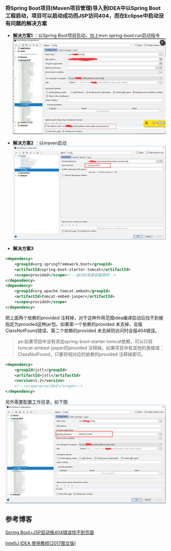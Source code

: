### 将Spring Boot项目(Maven项目管理)导入到IDEA中以Spring Boot工程启动，项目可以启动成功而JSP访问404，而在Eclipse中启动没有问题的解决方案

- **解决方案1** ：以Spring Boot项目启动，加上mvn spring-boot:run启动指令
![enter image description here](https://github.com/HelloJeremy/code-repository/blob/master/images/developer%20tools/IDEA/add_spring_boot_run.png?raw=true)

- **解决方案2** ：以maven启动
![enter image description here](https://github.com/HelloJeremy/code-repository/blob/master/images/developer%20tools/IDEA/run_as_maven_project.png?raw=true)

- **解决方案3**
```xml
<dependency>
    <groupId>org.springframework.boot</groupId>
    <artifactId>spring-boot-starter-tomcat</artifactId>
    <scope>provided</scope><!--由JDK或者容器提供-->
</dependency>
<dependency>
    <groupId>org.apache.tomcat.embed</groupId>
    <artifactId>tomcat-embed-jasper</artifactId>
    <scope>provided</scope>
</dependency>
```

把上面两个依赖的<scope>provided<scope> 注释掉，对于这种作用范围idea编译启动后找不到被指定为provided这种jar包，如果第一个依赖的<scope>provided<scope> 未去掉，会报ClassNotFound错误，第二个依赖的<scope>provided<scope> 未去掉则访问时会报404错误。

>ps:如果项目中没有添加spring-boot-starter-tomcat依赖，可以只将tomcat-embed-jasper的<scope>provided<scope> 注释掉。如果项目中有其他的类报错：ClassNotFound，只要将相对应的依赖的<scope>provided<scope> 注释掉即可。

```xml
<dependency>
	<groupId>jstl</groupId>
	<artifactId>jstl</artifactId>
	<version>1.2</version>
	<!--<scope>provided</scope>-->
</dependency>
```

另外需要配置工作目录，如下图
![enter image description here](https://github.com/HelloJeremy/code-repository/blob/master/images/developer%20tools/IDEA/run_as_springbootPj_addWorkDir.png?raw=true)




## 参考博客
[Spring Boot+JSP启动报404错误找不到页面](https://blog.csdn.net/ab7253957/article/details/78022860)

[IntelliJ IDEA 使用教程(2017图文版)](https://www.jianshu.com/p/9c65b7613c30)





